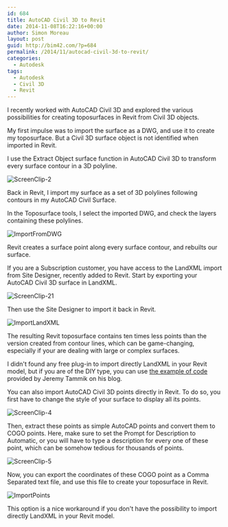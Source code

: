 ```yaml
---
id: 684
title: AutoCAD Civil 3D to Revit
date: 2014-11-08T16:22:16+00:00
author: Simon Moreau
layout: post
guid: http://bim42.com/?p=684
permalink: /2014/11/autocad-civil-3d-to-revit/
categories:
  - Autodesk
tags:
  - Autodesk
  - Civil 3D
  - Revit
---
```

I recently worked with AutoCAD Civil 3D and explored the various possibilities for creating toposurfaces in Revit from Civil 3D objects.

My first impulse was to import the surface as a DWG, and use it to create my toposurface. But a Civil 3D surface object is not identified when imported in Revit.

I use the Extract Object surface function in AutoCAD Civil 3D to transform every surface contour in a 3D polyline.

![ScreenClip-2](http://bim42.com/wp-content/uploads/2014/11/ScreenClip-2.png)

Back in Revit, I import my surface as a set of 3D polylines following contours in my AutoCAD Civil Surface.

In the Toposurface tools, I select the imported DWG, and check the layers containing these polylines.

![ImportFromDWG](http://bim42.com/wp-content/uploads/2014/11/ImportFromDWG.png)

Revit creates a surface point along every surface contour, and rebuilts our surface.

If you are a Subscription customer, you have access to the LandXML import from Site Designer, recently added to Revit. Start by exporting your AutoCAD Civil 3D surface in LandXML.

![ScreenClip-21](http://bim42.com/wp-content/uploads/2014/11/ScreenClip-21.png)

Then use the Site Designer to import it back in Revit.

![ImportLandXML](http://bim42.com/wp-content/uploads/2014/11/ImportLandXML.png)

The resulting Revit toposurface contains ten times less points than the version created from contour lines, which can be game-changing, especially if your are dealing with large or complex surfaces.

I didn't found any free plug-in to import directly LandXML in your Revit model, but if you are of the DIY type, you can use [the example of code](http://thebuildingcoder.typepad.com/blog/2010/01/import-landxml-surface.html "Import LandXML surface") provided by Jeremy Tammik on his blog.

You can also import AutoCAD Civil 3D points directly in Revit. To do so, you first have to change the style of your surface to display all its points.

![ScreenClip-4](http://bim42.com/wp-content/uploads/2014/11/ScreenClip-4.png)

Then, extract these points as simple AutoCAD points and convert them to COGO points. Here, make sure to set the Prompt for Description to Automatic, or you will have to type a description for every one of these point, which can be somehow tedious for thousands of points.

![ScreenClip-5](http://bim42.com/wp-content/uploads/2014/11/ScreenClip-5.png)

Now, you can export the coordinates of these COGO point as a Comma Separated text file, and use this file to create your toposurface in Revit.

![ImportPoints](http://bim42.com/wp-content/uploads/2014/11/ImportPoints.png)

This option is a nice workaround if you don't have the possibility to import directly LandXML in your Revit model.